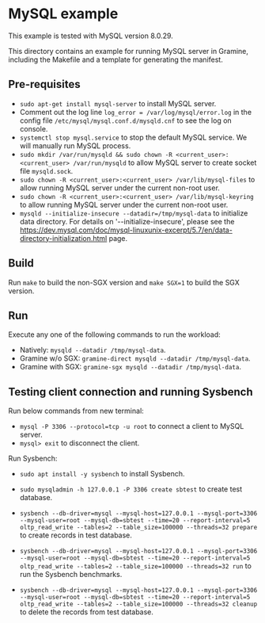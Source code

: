 # MySQL example
This example is tested with MySQL version 8.0.29.

This directory contains an example for running MySQL server in Gramine,
 including the Makefile and a template for generating the manifest.

## Pre-requisites

- `sudo apt-get install mysql-server` to install MySQL server.
- Comment out the log line `log_error = /var/log/mysql/error.log` in the config
 file `/etc/mysql/mysql.conf.d/mysqld.cnf` to see the log on console.
- `systemctl stop mysql.service` to stop the default MySQL service. We will
 manually run MySQL process.
- `sudo mkdir /var/run/mysqld && sudo chown -R <current_user>:<current_user> /var/run/mysqld`
to allow MySQL server to create socket file `mysqld.sock`.
- `sudo chown -R <current_user>:<current_user> /var/lib/mysql-files` to allow
 running MySQL server under the current non-root user.
- `sudo chown -R <current_user>:<current_user> /var/lib/mysql-keyring` to allow
 running MySQL server under the current non-root user.
- `mysqld --initialize-insecure --datadir=/tmp/mysql-data` to initialize data
 directory. For details on '--initialize-insecure', please see the
 https://dev.mysql.com/doc/mysql-linuxunix-excerpt/5.7/en/data-directory-initialization.html
 page.

## Build

Run `make` to build the non-SGX version and `make SGX=1` to build the SGX
version.

## Run

Execute any one of the following commands to run the workload:

- Natively: `mysqld --datadir /tmp/mysql-data`.
- Gramine w/o SGX: `gramine-direct mysqld --datadir /tmp/mysql-data`.
- Gramine with SGX: `gramine-sgx mysqld --datadir /tmp/mysql-data`.

## Testing client connection and running Sysbench

Run below commands from new terminal:

- `mysql -P 3306 --protocol=tcp -u root` to connect a client to MySQL server.
- `mysql> exit` to disconnect the client.

Run Sysbench:

- `sudo apt install -y sysbench` to install Sysbench.
- `sudo mysqladmin -h 127.0.0.1 -P 3306 create sbtest` to create test database.

- `sysbench --db-driver=mysql --mysql-host=127.0.0.1 --mysql-port=3306 --mysql-user=root --mysql-db=sbtest --time=20 --report-interval=5 oltp_read_write --tables=2 --table_size=100000 --threads=32 prepare`
 to create records in test database.
- `sysbench --db-driver=mysql --mysql-host=127.0.0.1 --mysql-port=3306 --mysql-user=root --mysql-db=sbtest --time=20 --report-interval=5 oltp_read_write --tables=2 --table_size=100000 --threads=32 run`
 to run the Sysbench benchmarks.
- `sysbench --db-driver=mysql --mysql-host=127.0.0.1 --mysql-port=3306 --mysql-user=root --mysql-db=sbtest --time=20 --report-interval=5 oltp_read_write --tables=2 --table_size=100000 --threads=32 cleanup`
 to delete the records from test database.
